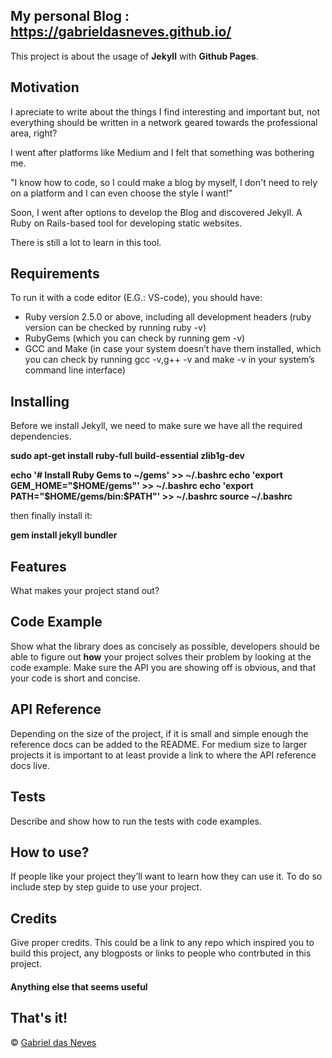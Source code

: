 ## My personal Blog : https://gabrieldasneves.github.io/

This project is about the usage of **Jekyll** with **Github Pages**.

## Motivation

I apreciate to write about the things I find interesting and important but, not everything should be written in a network geared towards the professional area, right?

I went after platforms like Medium and I felt that something was bothering me.

"I know how to code, so I could make a blog by myself, I don't need to rely on a platform and I can even choose the style I want!"

Soon, I went after options to develop the Blog and discovered Jekyll. A Ruby on Rails-based tool for developing static websites.

There is still a lot to learn in this tool.

## Requirements

To run it with a code editor (E.G.: VS-code), you should have:


  - Ruby version 2.5.0 or above, including all development headers (ruby version can be checked by running ruby -v)
  - RubyGems (which you can check by running gem -v)
  - GCC and Make (in case your system doesn’t have them installed, which you can check by running gcc -v,g++ -v and make -v in your system’s command line interface)


## Installing

Before we install Jekyll, we need to make sure we have all the required dependencies.

<b>sudo apt-get install ruby-full build-essential zlib1g-dev</b>

<b>echo '# Install Ruby Gems to ~/gems' >> ~/.bashrc
echo 'export GEM_HOME="$HOME/gems"' >> ~/.bashrc
echo 'export PATH="$HOME/gems/bin:$PATH"' >> ~/.bashrc
source ~/.bashrc</b>

then finally install it:

<b>gem install jekyll bundler</b>

## Features
What makes your project stand out?

## Code Example
Show what the library does as concisely as possible, developers should be able to figure out **how** your project solves their problem by looking at the code example. Make sure the API you are showing off is obvious, and that your code is short and concise.

## API Reference

Depending on the size of the project, if it is small and simple enough the reference docs can be added to the README. For medium size to larger projects it is important to at least provide a link to where the API reference docs live.

## Tests
Describe and show how to run the tests with code examples.

## How to use?
If people like your project they’ll want to learn how they can use it. To do so include step by step guide to use your project.

## Credits
Give proper credits. This could be a link to any repo which inspired you to build this project, any blogposts or links to people who contrbuted in this project. 

#### Anything else that seems useful

## That's it!


© [Gabriel das Neves](https://gabrieldasneves.github.io/)
